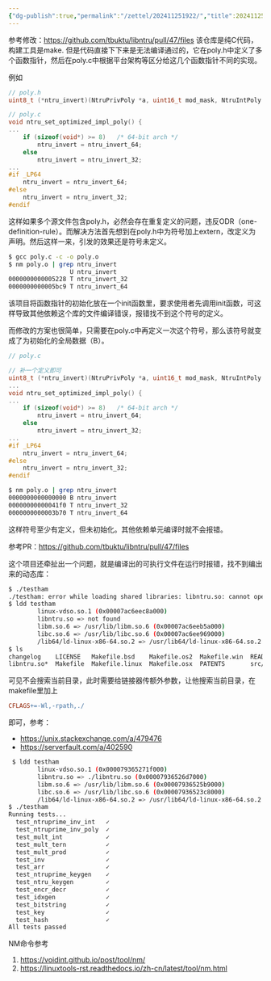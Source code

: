 ```yaml
---
{"dg-publish":true,"permalink":"/zettel/202411251922/","title":202411251922,"tags":["链接路径","符号表","链接","linkage"],"created":"2024-11-25T19:22:04+08:00"}
---
```


参考修改：https://github.com/tbuktu/libntru/pull/47/files
该仓库是纯C代码，构建工具是make. 但是代码直接下下来是无法编译通过的，它在poly.h中定义了多个函数指针，然后在poly.c中根据平台架构等区分给这几个函数指针不同的实现。

例如
```c
// poly.h
uint8_t (*ntru_invert)(NtruPrivPoly *a, uint16_t mod_mask, NtruIntPoly *Fq);
```

```c
// poly.c
void ntru_set_optimized_impl_poly() {
...
    if (sizeof(void*) >= 8)   /* 64-bit arch */
        ntru_invert = ntru_invert_64;
    else
        ntru_invert = ntru_invert_32;
...
#if _LP64
    ntru_invert = ntru_invert_64;
#else
    ntru_invert = ntru_invert_32;
#endif
```

这样如果多个源文件包含poly.h，必然会存在重复定义的问题，违反ODR（one-definition-rule）。而解决方法首先想到在poly.h中为符号加上extern，改定义为声明。然后这样一来，引发的效果还是符号未定义。

```bash
$ gcc poly.c -c -o poly.o
$ nm poly.o | grep ntru_invert
                 U ntru_invert
0000000000005228 T ntru_invert_32
0000000000005bc9 T ntru_invert_64
```

该项目将函数指针的初始化放在一个init函数里，要求使用者先调用init函数，可这样导致其他依赖这个库的文件编译错误，报错找不到这个符号的定义。

而修改的方案也很简单，只需要在poly.c中再定义一次这个符号，那么该符号就变成了为初始化的全局数据（B）。
```c
// poly.c

// 补一个定义即可
uint8_t (*ntru_invert)(NtruPrivPoly *a, uint16_t mod_mask, NtruIntPoly *Fq);
...
void ntru_set_optimized_impl_poly() {
...
    if (sizeof(void*) >= 8)   /* 64-bit arch */
        ntru_invert = ntru_invert_64;
    else
        ntru_invert = ntru_invert_32;
...
#if _LP64
    ntru_invert = ntru_invert_64;
#else
    ntru_invert = ntru_invert_32;
#endif
```

```bash
$ nm poly.o | grep ntru_invert
0000000000000000 B ntru_invert
00000000000041f0 T ntru_invert_32
0000000000003b70 T ntru_invert_64
```

这样符号至少有定义，但未初始化。其他依赖单元编译时就不会报错。

参考PR：https://github.com/tbuktu/libntru/pull/47/files

这个项目还牵扯出一个问题，就是编译出的可执行文件在运行时报错，找不到编出来的动态库：
```bash
$ ./testham
./testham: error while loading shared libraries: libntru.so: cannot open shared object file: No such file or directory
$ ldd testham                                                                                           127 19:44
        linux-vdso.so.1 (0x00007ac6eec8a000)
        libntru.so => not found
        libm.so.6 => /usr/lib/libm.so.6 (0x00007ac6eeb5a000)
        libc.so.6 => /usr/lib/libc.so.6 (0x00007ac6ee969000)
        /lib64/ld-linux-x86-64.so.2 => /usr/lib64/ld-linux-x86-64.so.2 (0x00007ac6eec8c000)
$ ls
changelog    LICENSE   Makefile.bsd    Makefile.os2  Makefile.win  README.md  testham*
libntru.so*  Makefile  Makefile.linux  Makefile.osx  PATENTS       src/       tests/
```
可见不会搜索当前目录，此时需要给链接器传额外参数，让他搜索当前目录，在makefile里加上
```makefile
CFLAGS+=-Wl,-rpath,./
```
即可，参考：

- https://unix.stackexchange.com/a/479476
- https://serverfault.com/a/402590

```bash
 $ ldd testham
        linux-vdso.so.1 (0x000079365271f000)
        libntru.so => ./libntru.so (0x00007936526d7000)
        libm.so.6 => /usr/lib/libm.so.6 (0x00007936525b9000)
        libc.so.6 => /usr/lib/libc.so.6 (0x00007936523c8000)
        /lib64/ld-linux-x86-64.so.2 => /usr/lib64/ld-linux-x86-64.so.2 (0x0000793652721000)
$ ./testham
Running tests...
  test_ntruprime_inv_int   ✓
  test_ntruprime_inv_poly  ✓
  test_mult_int            ✓
  test_mult_tern           ✓
  test_mult_prod           ✓
  test_inv                 ✓
  test_arr                 ✓
  test_ntruprime_keygen    ✓
  test_ntru_keygen         ✓
  test_encr_decr           ✓
  test_idxgen              ✓
  test_bitstring           ✓
  test_key                 ✓
  test_hash                ✓
All tests passed     
```

NM命令参考

1. https://voidint.github.io/post/tool/nm/
2. https://linuxtools-rst.readthedocs.io/zh-cn/latest/tool/nm.html